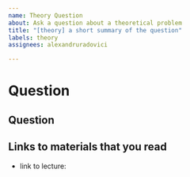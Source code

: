 ```yaml
---
name: Theory Question
about: Ask a question about a theoretical problem
title: "[theory] a short summary of the question"
labels: theory
assignees: alexandruradovici

---
```


# Question

## Question

## Links to materials that you read
<!-- place here any links to materials that are relevant to the question -->
- link to lecture:
